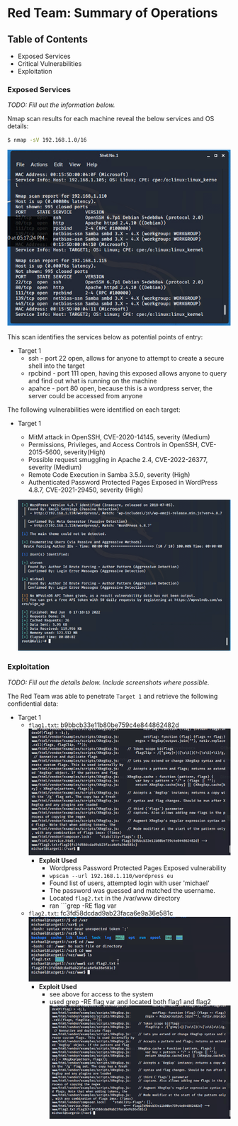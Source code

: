 # Red Team: Summary of Operations

## Table of Contents
- Exposed Services
- Critical Vulnerabilities
- Exploitation

### Exposed Services
_TODO: Fill out the information below._

Nmap scan results for each machine reveal the below services and OS details:

```bash
$ nmap -sV 192.168.1.0/16
```
![nmap results](https://github.com/mikehemming/UofM_cybersecurity/blob/main/Final_Project/Screenshots/nmap%20-sV%20results.png)



This scan identifies the services below as potential points of entry:
- Target 1
  - ssh - port 22 open, allows for anyone to attempt to create a secure shell into the target
  - rpcbind - port 111 open, having this exposed allows anyone to query and find out what is running on the machine
  - apahce - port 80 open, because this is a wordpress server, the server could be accessed from anyone


The following vulnerabilities were identified on each target:
- Target 1
  - MitM attack in OpenSSH, CVE-2020-14145, severity (Medium)
  - Permissions, Privileges, and Access Controls in OpenSSH, CVE-2015-5600, severity(High)
  - Possible request smuggling in Apache 2.4, CVE-2022-26377, severity (Medium)
  - Remote Code Execution in Samba 3.5.0, severity (High)
  - Authenticated Password Protected Pages Exposed in WordPress 4.8.7, CVE-2021-29450, severity (High)

  ![WPscan vulnerability results](https://github.com/mikehemming/UofM_cybersecurity/blob/main/Final_Project/Screenshots/wordpress%20scan%202_2.png)



### Exploitation
_TODO: Fill out the details below. Include screenshots where possible._

The Red Team was able to penetrate `Target 1` and retrieve the following confidential data:
- Target 1
  - `flag1.txt`: b9bbcb33e11b80be759c4e844862482d
  ![flag1](https://github.com/mikehemming/UofM_cybersecurity/blob/main/Final_Project/Screenshots/flag1_grep_search.png)
    - **Exploit Used**
      - Wordpress Password Protected Pages Exposed vulnerability
      - ``` wpscan --url 192.168.1.110/wordpress eu ```
      - Found list of users, attempted login with user 'michael'
      - The password was guessed and matched the username.
      - Located ```flag2.txt``` in the /var/www directory
      - ran ```grep -RE flag var
  - `flag2.txt`: fc3fd58dcdad9ab23faca6e9a36e581c
  ![flag2](https://github.com/mikehemming/UofM_cybersecurity/blob/main/Final_Project/Screenshots/flag2.txt.png)
    - **Exploit Used**
      - see above for access to the system
      - used grep -RE flag var and located both flag1 and flag2
      ![flags1and2](https://github.com/mikehemming/UofM_cybersecurity/blob/main/Final_Project/Screenshots/flag1_grep_search.png)

